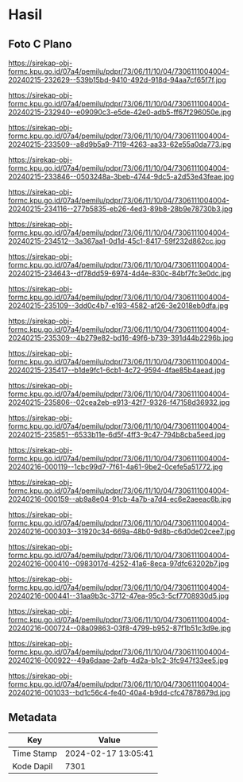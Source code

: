 # Hasil

## Foto C Plano

https://sirekap-obj-formc.kpu.go.id/07a4/pemilu/pdpr/73/06/11/10/04/7306111004004-20240215-232629--539b15bd-9410-492d-918d-94aa7cf65f7f.jpg

https://sirekap-obj-formc.kpu.go.id/07a4/pemilu/pdpr/73/06/11/10/04/7306111004004-20240215-232940--e09090c3-e5de-42e0-adb5-ff67f296050e.jpg

https://sirekap-obj-formc.kpu.go.id/07a4/pemilu/pdpr/73/06/11/10/04/7306111004004-20240215-233509--a8d9b5a9-7119-4263-aa33-62e55a0da773.jpg

https://sirekap-obj-formc.kpu.go.id/07a4/pemilu/pdpr/73/06/11/10/04/7306111004004-20240215-233846--0503248a-3beb-4744-9dc5-a2d53e43feae.jpg

https://sirekap-obj-formc.kpu.go.id/07a4/pemilu/pdpr/73/06/11/10/04/7306111004004-20240215-234116--277b5835-eb26-4ed3-89b8-28b9e78730b3.jpg

https://sirekap-obj-formc.kpu.go.id/07a4/pemilu/pdpr/73/06/11/10/04/7306111004004-20240215-234512--3a367aa1-0d1d-45c1-8417-59f232d862cc.jpg

https://sirekap-obj-formc.kpu.go.id/07a4/pemilu/pdpr/73/06/11/10/04/7306111004004-20240215-234643--df78dd59-6974-4d4e-830c-84bf7fc3e0dc.jpg

https://sirekap-obj-formc.kpu.go.id/07a4/pemilu/pdpr/73/06/11/10/04/7306111004004-20240215-235109--3dd0c4b7-e193-4582-af26-3e2018eb0dfa.jpg

https://sirekap-obj-formc.kpu.go.id/07a4/pemilu/pdpr/73/06/11/10/04/7306111004004-20240215-235309--4b279e82-bd16-49f6-b739-391d44b2296b.jpg

https://sirekap-obj-formc.kpu.go.id/07a4/pemilu/pdpr/73/06/11/10/04/7306111004004-20240215-235417--b1de9fc1-6cb1-4c72-9594-4fae85b4aead.jpg

https://sirekap-obj-formc.kpu.go.id/07a4/pemilu/pdpr/73/06/11/10/04/7306111004004-20240215-235806--02cea2eb-e913-42f7-9326-f47158d36932.jpg

https://sirekap-obj-formc.kpu.go.id/07a4/pemilu/pdpr/73/06/11/10/04/7306111004004-20240215-235851--6533b11e-6d5f-4ff3-9c47-794b8cba5eed.jpg

https://sirekap-obj-formc.kpu.go.id/07a4/pemilu/pdpr/73/06/11/10/04/7306111004004-20240216-000119--1cbc99d7-7f61-4a61-9be2-0cefe5a51772.jpg

https://sirekap-obj-formc.kpu.go.id/07a4/pemilu/pdpr/73/06/11/10/04/7306111004004-20240216-000159--ab9a8e04-91cb-4a7b-a7d4-ec6e2aeeac6b.jpg

https://sirekap-obj-formc.kpu.go.id/07a4/pemilu/pdpr/73/06/11/10/04/7306111004004-20240216-000303--31920c34-669a-48b0-9d8b-c6d0de02cee7.jpg

https://sirekap-obj-formc.kpu.go.id/07a4/pemilu/pdpr/73/06/11/10/04/7306111004004-20240216-000410--0983017d-4252-41a6-8eca-97dfc63202b7.jpg

https://sirekap-obj-formc.kpu.go.id/07a4/pemilu/pdpr/73/06/11/10/04/7306111004004-20240216-000441--31aa9b3c-3712-47ea-95c3-5cf7708930d5.jpg

https://sirekap-obj-formc.kpu.go.id/07a4/pemilu/pdpr/73/06/11/10/04/7306111004004-20240216-000724--08a09863-03f8-4799-b952-87f1b51c3d9e.jpg

https://sirekap-obj-formc.kpu.go.id/07a4/pemilu/pdpr/73/06/11/10/04/7306111004004-20240216-000922--49a6daae-2afb-4d2a-b1c2-3fc947f33ee5.jpg

https://sirekap-obj-formc.kpu.go.id/07a4/pemilu/pdpr/73/06/11/10/04/7306111004004-20240216-001033--bd1c56c4-fe40-40a4-b9dd-cfc47878679d.jpg


## Metadata

| Key        | Value               |
| ---------- | ------------------- |
| Time Stamp | 2024-02-17 13:05:41 |
| Kode Dapil | 7301                |



